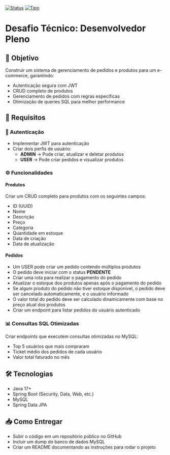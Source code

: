 [![Status](https://img.shields.io/badge/Status-Em%20Estudo-ff69b4)](https://github.com/seu-usuario/seu-repositorio)
[![Tipo](https://img.shields.io/badge/Tipo-Repositório%20de%20Estudos-blue)](https://github.com/seu-usuario/seu-repositorio)
# Desafio Técnico: Desenvolvedor Pleno

## 🎯 Objetivo
Construir um sistema de gerenciamento de pedidos e produtos para um e-commerce, garantindo:
- Autenticação segura com JWT
- CRUD completo de produtos
- Gerenciamento de pedidos com regras específicas
- Otimização de queries SQL para melhor performance

## 📌 Requisitos

### 🔑 Autenticação
- Implementar JWT para autenticação
- Criar dois perfis de usuário:
    - **ADMIN** → Pode criar, atualizar e deletar produtos
    - **USER** → Pode criar pedidos e visualizar produtos

### ⚙️ Funcionalidades

#### Produtos
Criar um CRUD completo para produtos com os seguintes campos:
- ID (UUID)
- Nome
- Descrição
- Preço
- Categoria
- Quantidade em estoque
- Data de criação
- Data de atualização

#### Pedidos
- Um USER pode criar um pedido contendo múltiplos produtos
- O pedido deve iniciar com o status **PENDENTE**
- Criar uma rota para realizar o pagamento do pedido
- Atualizar o estoque dos produtos apenas após o pagamento do pedido
- Se algum produto do pedido não tiver estoque disponível, o pedido deve ser cancelado automaticamente, e o usuário informado
- O valor total do pedido deve ser calculado dinamicamente com base no preço atual dos produtos
- Criar um endpoint para listar pedidos do usuário autenticado

### 📊 Consultas SQL Otimizadas
Criar endpoints que executem consultas otimizadas no MySQL:
- Top 5 usuários que mais compraram
- Ticket médio dos pedidos de cada usuário
- Valor total faturado no mês

## 🛠 Tecnologias
- Java 17+
- Spring Boot (Security, Data, Web, etc.)
- MySQL
- Spring Data JPA

## 📥 Como Entregar
- Subir o código em um repositório público no GitHub
- Incluir um dump do banco de dados MySQL
- Criar um README documentando as instruções para rodar o projeto